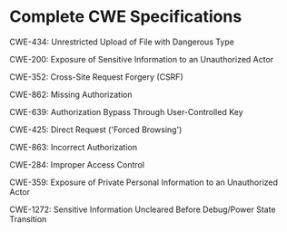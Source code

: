 

# Complete CWE Specifications

CWE-434: Unrestricted Upload of File with Dangerous Type

CWE-200: Exposure of Sensitive Information to an Unauthorized Actor

CWE-352: Cross-Site Request Forgery (CSRF)

CWE-862: Missing Authorization

CWE-639: Authorization Bypass Through User-Controlled Key

CWE-425: Direct Request ('Forced Browsing')

CWE-863: Incorrect Authorization

CWE-284: Improper Access Control

CWE-359: Exposure of Private Personal Information to an Unauthorized Actor

CWE-1272: Sensitive Information Uncleared Before Debug/Power State Transition